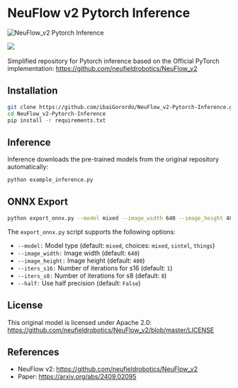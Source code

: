 # NeuFlow v2 Pytorch Inference

![NeuFlow_v2 Pytorch Inference](https://github.com/user-attachments/assets/309ade03-c1af-4539-81c0-c7cae8d0222e)

<a href='https://arxiv.org/abs/2409.02095'><img src='https://img.shields.io/badge/arXiv-2408.10161-b31b1b.svg'></a> &nbsp;

Simplified repository for Pytorch inference based on the Official PyTorch implementation: https://github.com/neufieldrobotics/NeuFlow_v2

## Installation 

``` bash
git clone https://github.com/ibaiGorordo/NeuFlow_v2-Pytorch-Inference.git
cd NeuFlow_v2-Pytorch-Inference
pip install -r requirements.txt
```

## Inference

Inference downloads the pre-trained models from the original repository automatically:
```bash
python example_inference.py
```

## ONNX Export
```bash
python export_onnx.py --model mixed --image_width 640 --image_height 480
```
The `export_onnx.py` script supports the following options:  
- `--model:` Model type (default: `mixed`, choices: `mixed`, `sintel`, `things`)
- `--image_width:` Image width (default: `640`)
- `--image_height:` Image height (default: `480`)
- `--iters_s16:` Number of iterations for s16 (default: `1`)
- `--iters_s8:` Number of iterations for s8 (default: `8`)
- `--half:` Use half precision (default: `False`)

## License
This original model is licensed under Apache 2.0: https://github.com/neufieldrobotics/NeuFlow_v2/blob/master/LICENSE

## References
- NeuFlow v2: https://github.com/neufieldrobotics/NeuFlow_v2
- Paper: https://arxiv.org/abs/2409.02095
